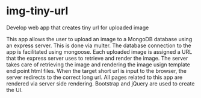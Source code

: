 # img-tiny-url

Develop web app that creates tiny url for uploaded image

This app allows the user to upload an image to a MongoDB database using an express server. This is done via multer. The database connection to the app is facilitated using mongoose. Each uploaded image is assigned a URL that the express server uses to retrieve and render the image. The server takes care of retrieving the image and rendering the image usign template end point html files. When the target short url is input to the browser, the server redirects to the correct long url. All pages related to this app are rendered via server side rendering. Bootstrap and jQuery are used to create the UI.

